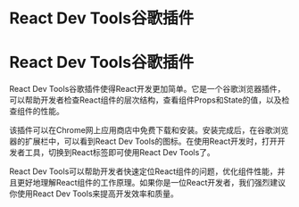 # React Dev Tools谷歌插件

# React Dev Tools谷歌插件

React Dev Tools谷歌插件使得React开发更加简单。它是一个谷歌浏览器插件，可以帮助开发者检查React组件的层次结构，查看组件Props和State的值，以及检查组件的性能。

该插件可以在Chrome网上应用商店中免费下载和安装。安装完成后，在谷歌浏览器的扩展栏中，可以看到React Dev Tools的图标。在使用React开发时，打开开发者工具，切换到React标签即可使用React Dev Tools了。

React Dev Tools可以帮助开发者快速定位React组件的问题，优化组件性能，并且更好地理解React组件的工作原理。如果你是一位React开发者，我们强烈建议你使用React Dev Tools来提高开发效率和质量。